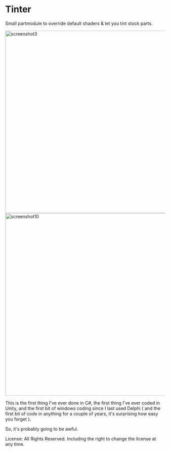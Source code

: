 # Tinter
Small partmodule to override default shaders &amp; let you tint stock parts.

<a href="https://www.flickr.com/photos/64324284@N05/26473091414/in/dateposted/" title="screenshot3"><img src="https://farm8.staticflickr.com/7750/26473091414_405d1fbd48_b.jpg" width="1024" height="576" alt="screenshot3"></a>
<a href="https://www.flickr.com/photos/64324284@N05/27094588625/in/dateposted/" title="screenshot10"><img src="https://farm8.staticflickr.com/7397/27094588625_7011a77267_b.jpg" width="1024" height="576" alt="screenshot10"></a>

This is the first thing I've ever done in C#, the first thing I've ever coded in Unity, and the first bit of windows coding 
since I last used Delphi ( and the first bit of code in anything for a couple of years, it's surprising how easy you forget ).

So, it's probably going to be awful.

License: All Rights Reserved. Including the right to change the license at any time.
